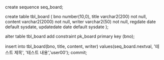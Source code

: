 create sequence seq_board;

create table tbl_board (
  bno number(10,0),
  title varchar2(200) not null,
  content varchar2(2000) not null,
  writer varchar2(50) not null,
  regdate date default sysdate, 
  updatedate date default sysdate
);

alter table tbl_board add constraint pk_board 
primary key (bno);

insert into tbl_board(bno, title, content, writer)
values(seq_board.nextval, '테스트 제목', '테스트 내용','user00');
commit;